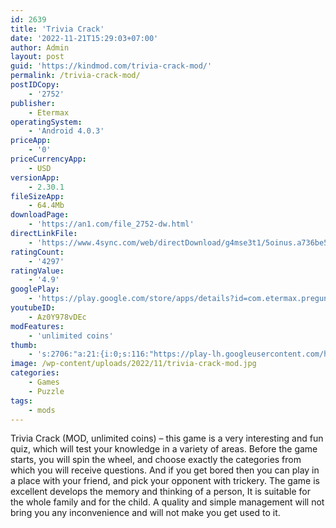 ```yaml
---
id: 2639
title: 'Trivia Crack'
date: '2022-11-21T15:29:03+07:00'
author: Admin
layout: post
guid: 'https://kindmod.com/trivia-crack-mod/'
permalink: /trivia-crack-mod/
postIDCopy:
    - '2752'
publisher:
    - Etermax
operatingSystem:
    - 'Android 4.0.3'
priceApp:
    - '0'
priceCurrencyApp:
    - USD
versionApp:
    - 2.30.1
fileSizeApp:
    - 64.4Mb
downloadPage:
    - 'https://an1.com/file_2752-dw.html'
directLinkFile:
    - 'https://www.4sync.com/web/directDownload/g4mse3t1/5oinus.a736be5559a4e22008e54c33800494ee'
ratingCount:
    - '4297'
ratingValue:
    - '4.9'
googlePlay:
    - 'https://play.google.com/store/apps/details?id=com.etermax.preguntados.lite'
youtubeID:
    - Az0Y978vDEc
modFeatures:
    - 'unlimited coins'
thumb:
    - 's:2706:"a:21:{i:0;s:116:"https://play-lh.googleusercontent.com/hgUy_ca9X86HXxvvKIo4JXs3n6ptxzXucIDEKsskE8Ey9GZgD9FK5ILvYS9BV-D8m0Fi=w526-h296";i:1;s:115:"https://play-lh.googleusercontent.com/WN-8Ha2tITx2w4u2KRBnD7rw7qFNJE3mNohh6JqvO1L5_YY1fMwL6sUh3Ur0zZDxnlY=w526-h296";i:2;s:116:"https://play-lh.googleusercontent.com/u_cyNjOTCxWz0l6gcJxZChraa7v3Qm0CGPCBqkKFyOMelgEoHC5rLHisodzcyezEc6Mf=w526-h296";i:3;s:114:"https://play-lh.googleusercontent.com/F9tNySc-XRmfIJHmLTQOruH55SSNowuwOVTt9DlPDtSodt-3z4ERvXwy2HG-90u11A=w526-h296";i:4;s:116:"https://play-lh.googleusercontent.com/erDJgeeTaQgZyBCkx2ZOMBMvSxnI6yKE6c9BkZQ_XjozB_aHQVUGT1A7vTnKttlFkcM_=w526-h296";i:5;s:114:"https://play-lh.googleusercontent.com/J4DcFqP88esTprrAqFuxc28i9dHrNhnhAELZnwlw3A-nnHbIFcpF4ddQTr6MviMr_g=w526-h296";i:6;s:116:"https://play-lh.googleusercontent.com/_UZyU5zWMlOw623RWQa1yMDehaOQAbXFTrq539XvENlDA8ROk4RABLHkRpW2Vs-yxfDQ=w526-h296";i:7;s:116:"https://play-lh.googleusercontent.com/BwG5jrFdMBkRAirVP8g_XY4gGMVLGbxj5488aqB8cdrzOVqDaG9W0jydLCHhvrGIyFl_=w526-h296";i:8;s:115:"https://play-lh.googleusercontent.com/IApywVMg9Q9lVA98C46lfinvxnfbnwP6uxoCccO_lyyzYgm8o5RiCoocxUJ_URbWwUo=w526-h296";i:9;s:114:"https://play-lh.googleusercontent.com/IIltz6IP84npkos1iI_k7OWrCdD9q6gMI5Jlp_BD-ExRMzrjRDLAsK8Z8mrDrSjYjA=w526-h296";i:10;s:115:"https://play-lh.googleusercontent.com/nC6uc2j1DyMVV9eLDWfdO28YNX618Hcrcm6OIO7E-SF6tFqhJb92TxHsdhVWSPAVNk4=w526-h296";i:11;s:116:"https://play-lh.googleusercontent.com/P7SPSZ-gvibgIS6Qo5pzMoSEIEPGu69bsF59hRST88bV_T7gBRUjvuoimIA1-_yI4Sna=w526-h296";i:12;s:114:"https://play-lh.googleusercontent.com/a6Mw2s5QkqCiQPT5YNSne0khfRBCFFVnZz2ZqrkCDEBvygVAgi9UmAgTsEHts_0acw=w526-h296";i:13;s:115:"https://play-lh.googleusercontent.com/PJEDnPiuj2ZvgWG9zeJZWRURaWST-l9GIEMl1KiMkP0FLcyYiEWZD7MKJYPBcAeDp-8=w526-h296";i:14;s:114:"https://play-lh.googleusercontent.com/IAwHL3pvNVQJFb0S4hSPiJnv3JQAUZhMwGA5iQs0NkF1SU0AewdVDWJcz2wPvlbPfA=w526-h296";i:15;s:116:"https://play-lh.googleusercontent.com/3D0QflCxV_hdvmnBbodA2SkmuUajgM8EyYgiWIfoCQyrFnobdU7R7KGS1hfIgQ5oPmih=w526-h296";i:16;s:114:"https://play-lh.googleusercontent.com/X1hSMlbjsBpWR5LhFsOVf_CBY8TSGSuWdZ1tN3YnQcTImLqGPJhrg9ra8Xcp6qRm9A=w526-h296";i:17;s:115:"https://play-lh.googleusercontent.com/BeRDbPAKMZzZ46jwShFUwidP5OOci4lQdLOq8P8URQ5IwIpUJ_FIWHGOt_bu-7ajbwM=w526-h296";i:18;s:114:"https://play-lh.googleusercontent.com/pVx0YcAYAcrLjVeos_11Zpxo_Lh9HvJfmiqu4saNLf9Nvr8kf0vVUN5ddQ3j0OH6TQ=w526-h296";i:19;s:116:"https://play-lh.googleusercontent.com/q0ziSGTy1XUI62rwibtE_9d0waP7U28hZ-S44UJOtztDdwiRYDBPBJUQ1YNeLVkxRYJR=w526-h296";i:20;s:114:"https://play-lh.googleusercontent.com/EkKrgWb4df_FIMmsTagFrv6Lrqb4dzHFTZM9O2afDyOiUzD7bIAabZYvjjsiKV5c7A=w526-h296";}";'
image: /wp-content/uploads/2022/11/trivia-crack-mod.jpg
categories:
    - Games
    - Puzzle
tags:
    - mods
---
```


Trivia Crack (MOD, unlimited coins) – this game is a very interesting and fun quiz, which will test your knowledge in a variety of areas. Before the game starts, you will spin the wheel, and choose exactly the categories from which you will receive questions. And if you get bored then you can play in a place with your friend, and pick your opponent with trickery. The game is excellent develops the memory and thinking of a person, It is suitable for the whole family and for the child. A quality and simple management will not bring you any inconvenience and will not make you get used to it.